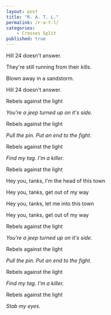 ```yaml
---
layout: post
title: "R. A. T. L."
permalink: /r-a-t-l/
categories:
    - Crosses Split
published: true
---
```


<!-- `F#m	E			A`   -->
Hill 24 doesn't answer.  
<!-- `D				Bm		  				 C#`   -->
They're still running from their kills.  
<!-- `F#m	Bm		   A`   -->
Blown away in a sandstorm.  
<!-- `E						F#m`   -->
Hill 24 doesn't answer.  

<!-- `E`    -->
Rebels against the light  
<!-- `F#m`   -->
_You're a jeep turned up on it's side._    
<!-- `E`   -->
Rebels against the light  
<!-- `F#m`   -->
_Pull the pin. Put an end to the fight._  
<!-- `E`      -->
Rebels against the light  
<!-- `F#m`   -->
_Find my tag. I'm a killer._  
<!-- `E` -->
Rebels against the light
<!-- F#m -->

<!-- F#m / E / A / C# / 
D / A / E //
F#m / E / A / C# / 
D / Bm / F#m // -->

<!-- C# -->
Hey you, tanks, I'm the head of this town  
<!-- F#m -->
Hey you, tanks, get out of my way  
<!-- C# -->
Hey you, tanks, let me into this town  
<!-- F#m -->
Hey you, tanks, get out of my way  

<!-- `E`    -->
Rebels against the light  
<!-- `F#m`   -->
_You're a jeep turned up on it's side._    
<!-- `E`   -->
Rebels against the light  
<!-- `F#m`   -->
_Pull the pin. Put an end to the fight._  
<!-- `E`      -->
Rebels against the light  
<!-- `F#m`   -->
_Find my tag. I'm a killer._  
<!-- `E` -->
Rebels against the light  
<!-- F#m -->
_Stab my eyes._
